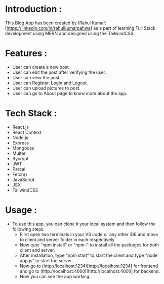 # Introduction : 
This Blog App has been created by (Rahul Kumar)[https://linkedin.com/in/rahulkumarpahwa] as a part of learning Full Stack development using MERN and designed using the TailwindCSS.

# Features :
- User can create a new post.
- User can edit the post after verifying the user.
- User can view the post.
- User can Register, Login and Logout.
- User can upload pictures to post.
- User can go to About page to know more about the app.

# Tech Stack :
- React.js
- React Context
- Node.js
- Express
- Mongoose
- Multer
- Bycrypt
- JWT
- Parcel
- Fetch()
- JavaScript
- JSX
- TailwindCSS

# Usage : 
- To use this app, you can clone it your local system and then follow the following steps:
  - First open two terminals in your VS code or any other IDE and move to client and server folder in each respectively.
  - Now type "npm install" or "npm i" to install all the packages for both client and server.
  - After installation, type "npm start" to start the client and type "node app.js" to start the server.  
  - Now go to (http://localhost:1234)[http://localhost:1234] for frontend and go to (http://localhost:4000)[http://localhost:4000] for backend.
  - Now you can see the app working.
